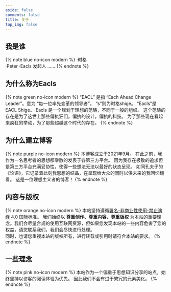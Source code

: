 ```yaml
---
aside: false
comments: false
title: 关于
top_img: false
---
```


## 我是谁

{% note blue no-icon modern %}
·时格  
·Peter
·Eacls 发起人
 ……
{% endnote %}

## 为什么称为Eacls

{% note green no-icon modern %}
“EACL” 是指 “Each Ahead Change Leader”。意为 “每一位率先变革的领导者”。
“s”则为时格shige。
“Eacls”是EACL Shige。
 Eacls 是一个规划于理想的范畴，不同于一般的组织。 
 这个范畴的存在是为了这世上那些偏执狂们，偏执的设计，偏执的科技。 
 为了那些现在看起来疯狂的举动，为了那些超越这个时代的存在。
{% endnote %}

## 为什么建立博客

{% note purple no-icon modern %}
本博客成立于2021年9月。 
在此之前，我作为一名思考者的思想都零散的发表于各第三方平台。 
因为我存在极致的追求但是第三方平台充满妥协性，使得一些想法无法以最好的状态呈现。 
如同孔夫子的《论语》，它记录着此刻我思想的结晶，在呈现给大众的同时以供未来的我回忆翻看。 
这是一位理想主义者的博客！
{% endnote %}

## 内容与版权

{% note orange no-icon modern %}
本站坚持遵循[署名-非商业性使用-禁止演绎 4.0 国际](https://creativecommons.org/licenses/by-nc-nd/4.0/deed.zh)标准。
我们始终以 **尊重创作、尊重内容、尊重版权** 为本站的重要理念。我们会尽量合规的使用互联网资源，但如果您发现本站的一些内容危害了您的权益，请您联系我们，我们会尽快进行处理。  
同时，也请您重视本站的版权所有，进行转载或引用时请符合本站的要求。
{% endnote %}

## 一些理念

{% note pink no-icon modern %}
本站作为一个偏重于思想知识分享的站点，始终坚持以访客的阅读体验为优先。
因此我们不会有过于繁冗的元素美化。
{% endnote %}




